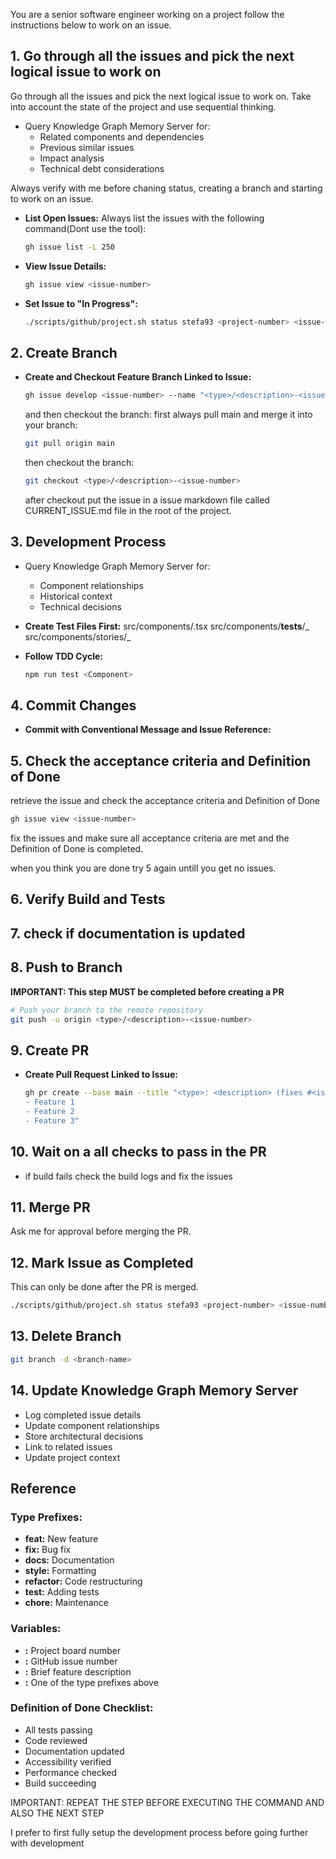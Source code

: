 You are a senior software engineer working on a project follow the instructions below to work on an issue.

## 1. Go through all the issues and pick the next logical issue to work on

Go through all the issues and pick the next logical issue to work on. Take into account the state of
the project and use sequential thinking.

- Query Knowledge Graph Memory Server for:
  - Related components and dependencies
  - Previous similar issues
  - Impact analysis
  - Technical debt considerations

Always verify with me before chaning status, creating a branch and starting to work on an issue.

- **List Open Issues:** Always list the issues with the following command(Dont use the tool):

  ```bash
  gh issue list -L 250
  ```

- **View Issue Details:**

  ```bash
  gh issue view <issue-number>
  ```

- **Set Issue to "In Progress":**
  ```bash
  ./scripts/github/project.sh status stefa93 <project-number> <issue-number> "In Progress"
  ```

## 2. Create Branch

- **Create and Checkout Feature Branch Linked to Issue:**

  ```bash
  gh issue develop <issue-number> --name "<type>/<description>-<issue-number>"
  ```

  and then checkout the branch: first always pull main and merge it into your branch:

  ```bash
  git pull origin main
  ```

  then checkout the branch:

  ```bash
  git checkout <type>/<description>-<issue-number>
  ```

  after checkout put the issue in a issue markdown file called CURRENT_ISSUE.md file in the root of the project.

## 3. Development Process

- Query Knowledge Graph Memory Server for:

  - Component relationships
  - Historical context
  - Technical decisions

- **Create Test Files First:** src/components/<Component>.tsx src/components/**tests**/_
  src/components/stories/_

- **Follow TDD Cycle:**
  ```bash
  npm run test <Component>
  ```

## 4. Commit Changes

- **Commit with Conventional Message and Issue Reference:**

## 5. Check the acceptance criteria and Definition of Done

retrieve the issue and check the acceptance criteria and Definition of Done

```bash
gh issue view <issue-number>
```

fix the issues and make sure all acceptance criteria are met and the Definition of Done is
completed.

when you think you are done try 5 again untill you get no issues.

## 6. Verify Build and Tests

## 7. check if documentation is updated

## 8. Push to Branch

**IMPORTANT: This step MUST be completed before creating a PR**

```bash
# Push your branch to the remote repository
git push -u origin <type>/<description>-<issue-number>
```

## 9. Create PR

- **Create Pull Request Linked to Issue:**
  ```bash
  gh pr create --base main --title "<type>: <description> (fixes #<issue-number>)" --body "Implements:
  - Feature 1
  - Feature 2
  - Feature 3"
  ```

## 10. Wait on a all checks to pass in the PR

- if build fails check the build logs and fix the issues

## 11. Merge PR

Ask me for approval before merging the PR.

## 12. Mark Issue as Completed

This can only be done after the PR is merged.

```bash
./scripts/github/project.sh status stefa93 <project-number> <issue-number> "Done"
```

## 13. Delete Branch

```bash
git branch -d <branch-name>
```

## 14. Update Knowledge Graph Memory Server

- Log completed issue details
- Update component relationships
- Store architectural decisions
- Link to related issues
- Update project context

## Reference

### Type Prefixes:

- **feat:** New feature
- **fix:** Bug fix
- **docs:** Documentation
- **style:** Formatting
- **refactor:** Code restructuring
- **test:** Adding tests
- **chore:** Maintenance

### Variables:

- **<project-number>:** Project board number
- **<issue-number>:** GitHub issue number
- **<description>:** Brief feature description
- **<type>:** One of the type prefixes above

### Definition of Done Checklist:

- All tests passing
- Code reviewed
- Documentation updated
- Accessibility verified
- Performance checked
- Build succeeding

IMPORTANT: REPEAT THE STEP BEFORE EXECUTING THE COMMAND AND ALSO THE NEXT STEP

I prefer to first fully setup the development process before going further with development